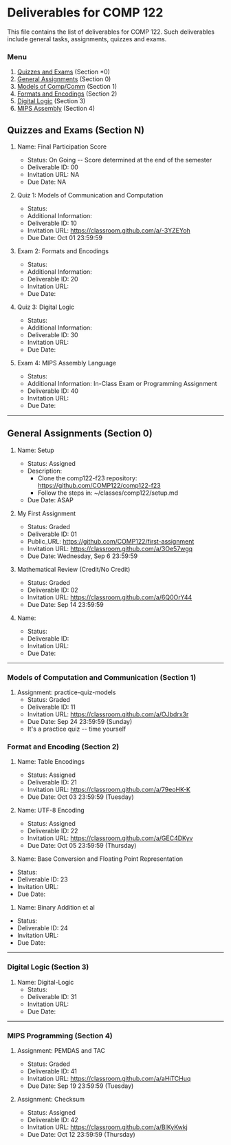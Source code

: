 # Deliverables for COMP 122

This file contains the list of deliverables for COMP 122. Such deliverables include general tasks, assignments, quizzes and exams.

### Menu
1. [Quizzes and Exams](#quizzes) (Section *0)
1. [General Assignments](#general) (Section 0)
1. [Models of Comp/Comm](#models) (Section 1)
1. [Formats and Encodings](#formats) (Section 2)
1. [Digital Logic](#digital) (Section 3)
1. [MIPS Assembly](#mips) (Section 4)

<h2 id="quizzes">Quizzes and Exams (Section N)</h2>

1. Name: Final Participation Score
   - Status: On Going -- Score determined at the end of the semester
   - Deliverable ID: 00
   - Invitation URL: NA
   - Due Date: NA


1. Quiz 1: Models of Communication and Computation
   - Status: 
   - Additional Information: 
   - Deliverable ID: 10
   - Invitation URL: https://classroom.github.com/a/-3YZEYoh
   - Due Date: Oct 01 23:59:59
 

1. Exam 2: Formats and Encodings
   - Status: 
   - Additional Information: 
   - Deliverable ID: 20
   - Invitation URL:
   - Due Date: 

1. Quiz 3: Digital Logic
   - Status: 
   - Additional Information: 
   - Deliverable ID: 30
   - Invitation URL: 
   - Due Date: 

1. Exam 4: MIPS Assembly Language
   - Status: 
   - Additional Information: In-Class Exam or Programming Assignment
   - Deliverable ID: 40
   - Invitation URL: 
   - Due Date: 


---
<h2 id="general">General Assignments (Section 0)</h2>


1. Name: Setup
   - Status: Assigned
   - Description:
     * Clone the comp122-f23 repository: https://github.com/COMP122/comp122-f23
     * Follow the steps in: ~/classes/comp122/setup.md
   - Due Date: ASAP

1. My First Assignment
   - Status: Graded
   - Deliverable ID: 01
   - Public_URL: https://github.com/COMP122/first-assignment
   - Invitation URL: https://classroom.github.com/a/3Oe57wgq
   - Due Date: Wednesday, Sep 6 23:59:59 


1. Mathematical Review (Credit/No Credit)
   - Status: Graded
   - Deliverable ID: 02
   - Invitation URL: https://classroom.github.com/a/6Q0OrY44
   - Due Date: Sep 14 23:59:59

1. Name: 
   - Status:
   - Deliverable ID: 
   - Invitation URL:
   - Due Date: 

---

<h3 id="models">Models of Computation and Communication (Section 1)</h3>

1. Assignment: practice-quiz-models
   - Status: Graded
   - Deliverable ID: 11
   - Invitation URL: https://classroom.github.com/a/OJbdrx3r
   - Due Date: Sep 24 23:59:59  (Sunday)
   - It's a practice quiz -- time yourself


<h3 id="format">Format and Encoding (Section 2)</h3>


   1. Name: Table Encodings
      - Status: Assigned
      - Deliverable ID: 21
      - Invitation URL: https://classroom.github.com/a/79eoHK-K
      - Due Date: Oct 03 23:59:59 (Tuesday)
   
   1. Name: UTF-8 Encoding
      - Status: Assigned
      - Deliverable ID: 22
      - Invitation URL: https://classroom.github.com/a/GEC4DKyv
      - Due Date: Oct 05 23:59:59 (Thursday)
    


 1. Name: Base Conversion and Floating Point Representation
   - Status: 
   - Deliverable ID: 23
   - Invitation URL: 
   - Due Date: 
 
  1. Name: Binary Addition et al
   - Status: 
   - Deliverable ID: 24
   - Invitation URL: 
   - Due Date: 

---
<h3 id="digital">Digital Logic (Section 3)</h3>

1. Name: Digital-Logic
   - Status: 
   - Deliverable ID: 31
   - Invitation URL: 
   - Due Date: 

---
<h3 id="mips">MIPS Programming (Section 4)</h3>

   1. Assignment: PEMDAS and TAC
      - Status: Graded
      - Deliverable ID: 41
      - Invitation URL: https://classroom.github.com/a/aHiTCHuq
      - Due Date: Sep 19 23:59:59  (Tuesday)

   1. Assignment: Checksum
      - Status: Assigned
      - Deliverable ID: 42
      - Invitation URL: https://classroom.github.com/a/BlKyKwkj
      - Due Date: Oct 12 23:59:59  (Thursday)

